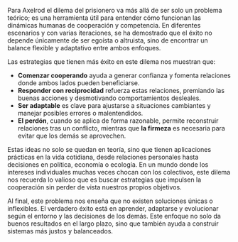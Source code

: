 Para Axelrod el dilema del prisionero va más allá de ser solo un problema teórico; es una herramienta útil para entender cómo funcionan las dinámicas humanas de cooperación y competencia. En diferentes escenarios y con varias iteraciones, se ha demostrado que el éxito no depende únicamente de ser egoísta o altruista, sino de encontrar un balance flexible y adaptativo entre ambos enfoques.

Las estrategias que tienen más éxito en este dilema nos muestran que:

- **Comenzar cooperando** ayuda a generar confianza y fomenta relaciones donde ambos lados pueden beneficiarse.
- **Responder con reciprocidad** refuerza estas relaciones, premiando las buenas acciones y desmotivando comportamientos desleales.
- **Ser adaptable** es clave para ajustarse a situaciones cambiantes y manejar posibles errores o malentendidos.
- **El perdón**, cuando se aplica de forma razonable, permite reconstruir relaciones tras un conflicto, mientras que **la firmeza** es necesaria para evitar que los demás se aprovechen.

Estas ideas no solo se quedan en teoría, sino que tienen aplicaciones prácticas en la vida cotidiana, desde relaciones personales hasta decisiones en política, economía o ecología. En un mundo donde los intereses individuales muchas veces chocan con los colectivos, este dilema nos recuerda lo valioso que es buscar estrategias que impulsen la cooperación sin perder de vista nuestros propios objetivos.

Al final, este problema nos enseña que no existen soluciones únicas o inflexibles. El verdadero éxito está en aprender, adaptarse y evolucionar según el entorno y las decisiones de los demás. Este enfoque no solo da buenos resultados en el largo plazo, sino que también ayuda a construir sistemas más justos y balanceados.